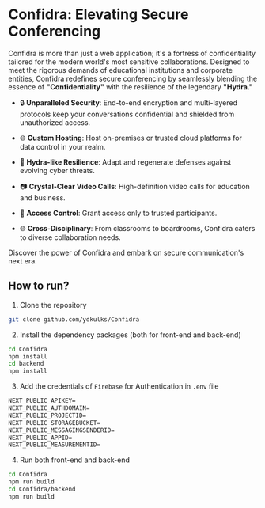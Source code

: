 # Confidra: Elevating Secure Conferencing

Confidra is more than just a web application; it's a fortress of confidentiality
tailored for the modern world's most sensitive collaborations. Designed to meet
the rigorous demands of educational institutions and corporate entities,
Confidra redefines secure conferencing by seamlessly blending the essence of
**"Confidentiality"** with the resilience of the legendary **"Hydra."**

- 🔒 **Unparalleled Security**: End-to-end encryption and multi-layered
  protocols keep your conversations confidential and shielded from unauthorized
  access.

- 🌐 **Custom Hosting**: Host on-premises or trusted cloud platforms for data
  control in your realm.

- 🦠 **Hydra-like Resilience**: Adapt and regenerate defenses against evolving
  cyber threats.

- 📷 **Crystal-Clear Video Calls**: High-definition video calls for education
  and business.

- 🔐 **Access Control**: Grant access only to trusted participants.

- 🌐 **Cross-Disciplinary**: From classrooms to boardrooms, Confidra caters to
  diverse collaboration needs.

Discover the power of Confidra and embark on secure communication's next era.

## How to run?
1. Clone the repository
```sh
git clone github.com/ydkulks/Confidra
```
2. Install the dependency packages (both for front-end and back-end)

```sh
cd Confidra
npm install
cd backend
npm install
```
3. Add the credentials of `Firebase` for Authentication in `.env` file

```txt
NEXT_PUBLIC_APIKEY=
NEXT_PUBLIC_AUTHDOMAIN=
NEXT_PUBLIC_PROJECTID=
NEXT_PUBLIC_STORAGEBUCKET=
NEXT_PUBLIC_MESSAGINGSENDERID=
NEXT_PUBLIC_APPID=
NEXT_PUBLIC_MEASUREMENTID=
```
4. Run both front-end and back-end

```sh
cd Confidra
npm run build
cd Confidra/backend
npm run build
```

